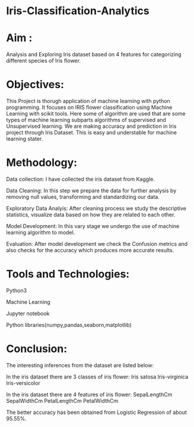 # Iris-Classification-Analytics

# Aim :

Analysis and Exploring Iris dataset based on 4 features for categorizing different species of Iris flower.

# Objectives:

This Project is thorugh application of machine learning with python programming.
It focuses on IRIS flower classification using Machine Learning with scikit tools.
Here some of algorithm are used that are some types of machine learning subparts algorithms of supervised and Unsupervised learning.
We are making accuracy and prediction in Iris project through Iris Dataset. This is easy and understable for machine learning stater.

# Methodology:

Data collection: I have collected the iris dataset from Kaggle.

Data Cleaning: In this step we prepare the data for further analysis by removing null values, transforming and standardizing our data.

Exploratory Data Analyis: After cleaning process we study the descriptive statistics, visualize data based on how they are related to each other.

Model Development: In this vary stage we undergo the use of machine learning algorithm to model.

Evaluation: After model development we check the Confusion metrics and also checks for the accuracy which produces more accurate results.

# Tools and Technologies:

Python3

Machine Learning

Jupyter notebook

Python libraries(numpy,pandas,seaborn,matplotlib)

# Conclusion:
The interesting inferences from the dataset are listed below:

In the iris dataset there are 3 classes of iris flower:
Iris satosa
Iris-virginica
Iris-versicolor

In the iris dataset there are 4 features of iris flower:
SepalLengthCm
SepalWidthCm
PetalLengthCm
PetalWidthCm

The better accuracy has been obtained from Logistic Regression of about 95.55%.

